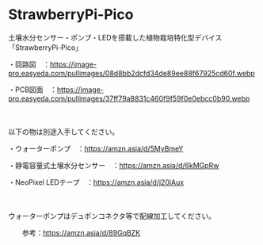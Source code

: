 # StrawberryPi-Pico
土壌水分センサー・ポンプ・LEDを搭載した植物栽培特化型デバイス「StrawberryPi-Pico」

・回路図　：https://image-pro.easyeda.com/pullimages/08d8bb2dcfd34de89ee88f67925cd60f.webp

・PCB図面　：https://image-pro.easyeda.com/pullimages/37ff79a8831c460f9f59f0e0ebcc0b90.webp

　

以下の物は別途入手してください。

・ウォーターポンプ　：https://amzn.asia/d/5MyBmeY

・静電容量式土壌水分センサー　：https://amzn.asia/d/6kMGpRw

・NeoPixel LEDテープ　：https://amzn.asia/d/j20iAux

　

ウォーターポンプはデュポンコネクタ等で配線加工してください。

　　参考：https://amzn.asia/d/89GqBZK
 
